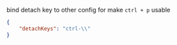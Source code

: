 bind detach key to other config for make  `ctrl + p` usable

```json
{
    "detachKeys": "ctrl-\\"
}
```

